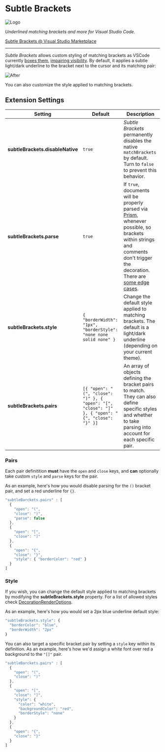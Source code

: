 # Subtle Brackets

![Logo](https://raw.githubusercontent.com/rafamel/subtle-brackets/master/images/icon_128.png)

_Underlined matching brackets and more for Visual Studio Code._

[Subtle Brackets @ Visual Studio Marketplace](https://marketplace.visualstudio.com/items?itemName=rafamel.subtle-brackets)

---

_Subtle Brackets_ allows custom styling of matching brackets as VSCode currently [boxes them](https://github.com/Microsoft/vscode/issues/23606), [impairing visibility](https://github.com/Microsoft/vscode/issues/19534). By default, it applies a subtle light/dark underline to the bracket next to the cursor and its matching pair:

![After](https://raw.githubusercontent.com/rafamel/subtle-brackets/master/images/example.png)

You can also customize the style applied to matching brackets.

<!-- ![Settings](https://raw.githubusercontent.com/rafamel/subtle-brackets/master/images/rundown.gif) -->

## Extension Settings

| Setting                          | Default                                                                                         | Description                                                                                                                                                                                                                                     |
| -------------------------------- | ----------------------------------------------------------------------------------------------- | ----------------------------------------------------------------------------------------------------------------------------------------------------------------------------------------------------------------------------------------------- |
| **subtleBrackets.disableNative** | `true`                                                                                          | _Subtle Brackets_ permanently disables the native `matchBrackets` by default. Turn to `false` to prevent this behavior.                                                                                                                         |
| **subtleBrackets.parse**         | `true`                                                                                          | If `true`, documents will be properly parsed via [Prism](http://prismjs.com/), whenever possible, so brackets within strings and comments don't trigger the decoration. There are [some edge cases](http://prismjs.com/examples.html#failures). |
| **subtleBrackets.style**         | `{ "borderWidth": "1px", "borderStyle": "none none solid none" }`                               | Change the default style applied to matching brackets. The default is a light/dark underline (depending on your current theme).                                                                                                                 |
| **subtleBrackets.pairs**         | `[{ "open": "(", "close": ")" }, { "open": "[", "close": "]" }, { "open": "{", "close": "}" }]` | An array of objects defining the bracket pairs to match. They can also define specific styles and whether to take parsing into account for each specific pair.                                                                                  |

### Pairs

Each pair definitition **must** have the `open` and `close` keys, and **can** optionally take custom `style` and `parse` keys for the pair.

As an example, here's how you would disable parsing for the `()` bracket pair, and set a red underline for `{}`.

```javascript
"subtleBarckets.pairs" : [
  {
    "open": "(",
    "close": ")",
    "parse": false
  },
  {
    "open": "[",
    "close": "]"
  },
  {
    "open": "{",
    "close": "}",
    "style": { "borderColor": "red" }
  }
]
```

### Style

If you wish, you can change the default style applied to matching brackets by modifying the **subtleBrackets.style** property. For a list of allowed styles check [DecorationRenderOptions](https://code.visualstudio.com/docs/extensionAPI/vscode-api#DecorationRenderOptions).

As an example, here's how you would set a 2px blue underline default style:

```javascript
"subtleBrackets.style": {
  "borderColor": "blue",
  "borderWidth": "2px"
}
```

You can also target a specific bracket pair by setting a `style` key within its definition. As an example, here's how we'd assign a white font over red a background to the `"[]"` pair.

```javascript
"subtleBarckets.pairs" : [
  {
    "open": "(",
    "close": ")"
  },
  {
    "open": "[",
    "close": "]",
    "style": {
      "color": "white",
      "backgroundColor": "red",
      "borderStyle": "none"
    }
  },
  {
    "open": "{",
    "close": "}"
  }
]
```
